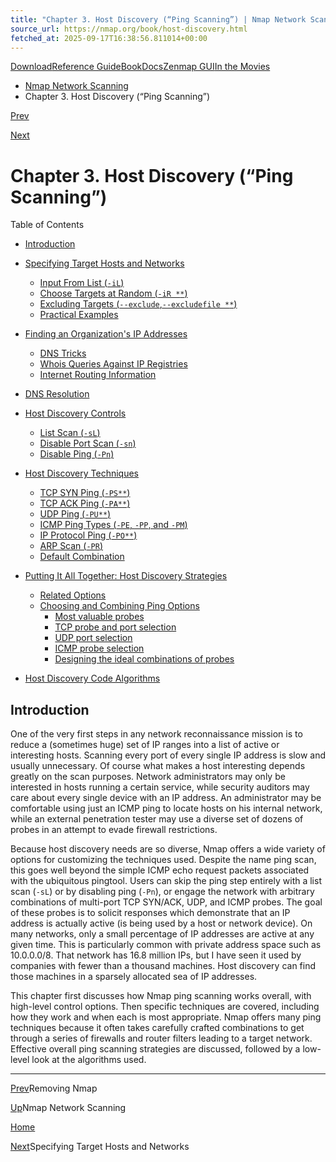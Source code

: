 ```yaml
---
title: "Chapter 3. Host Discovery (“Ping Scanning”) | Nmap Network Scanning"
source_url: https://nmap.org/book/host-discovery.html
fetched_at: 2025-09-17T16:38:56.811014+00:00
---
```


[Download](https://nmap.org/download.html)[Reference Guide](https://nmap.org/book/man.html)[Book](https://nmap.org/book/)[Docs](https://nmap.org/docs.html)[Zenmap GUI](https://nmap.org/zenmap/)[In the Movies](https://nmap.org/movies/)

* [Nmap Network Scanning](https://nmap.org/book/toc.html)
* Chapter 3. Host Discovery (“Ping Scanning”)

[Prev](https://nmap.org/book/inst-removing-nmap.html)

[Next](https://nmap.org/book/host-discovery-specify-targets.html)

Chapter 3. Host Discovery (“Ping Scanning”)
==========

Table of Contents

* [Introduction](https://nmap.org/book/host-discovery.html#host-discovery-intro)
* [Specifying Target Hosts and Networks](https://nmap.org/book/host-discovery-specify-targets.html)
  * [Input From List (`-iL`)](https://nmap.org/book/host-discovery-specify-targets.html#host-discovery-iL)
  * [Choose Targets at Random (`-iR *`<numtargets>`*`)](https://nmap.org/book/host-discovery-specify-targets.html#host-discovery-iR)
  * [Excluding Targets (`--exclude`,`--excludefile *`<filename>`*`)](https://nmap.org/book/host-discovery-specify-targets.html#host-discovery--exclude)
  * [Practical Examples](https://nmap.org/book/host-discovery-specify-targets.html#host-discovery-practical)

* [Finding an Organization's IP Addresses](https://nmap.org/book/host-discovery-find-ips.html)
  * [DNS Tricks](https://nmap.org/book/host-discovery-find-ips.html#host-discovery-dns-tricks)
  * [Whois Queries Against IP Registries](https://nmap.org/book/host-discovery-find-ips.html#host-discovery-whois)
  * [Internet Routing Information](https://nmap.org/book/host-discovery-find-ips.html#host-discovery-routing)

* [DNS Resolution](https://nmap.org/book/host-discovery-dns.html)
* [Host Discovery Controls](https://nmap.org/book/host-discovery-controls.html)
  * [List Scan (`-sL`)](https://nmap.org/book/host-discovery-controls.html#host-discovery-list-scan)
  * [Disable Port Scan (`-sn`)](https://nmap.org/book/host-discovery-controls.html#host-discovery-sn)
  * [Disable Ping (`-Pn`)](https://nmap.org/book/host-discovery-controls.html#host-enum-p0)

* [Host Discovery Techniques](https://nmap.org/book/host-discovery-techniques.html)
  * [TCP SYN Ping (`-PS*`<port list>`*`)](https://nmap.org/book/host-discovery-techniques.html#host-discovery-PS)
  * [TCP ACK Ping (`-PA*`<port list>`*`)](https://nmap.org/book/host-discovery-techniques.html#host-discovery-PA)
  * [UDP Ping (`-PU*`<port list>`*`)](https://nmap.org/book/host-discovery-techniques.html#host-discovery-PU)
  * [ICMP Ping Types (`-PE`, `-PP`, and `-PM`)](https://nmap.org/book/host-discovery-techniques.html#host-discovery-icmpping)
  * [IP Protocol Ping (`-PO*`<protocol list>`*`)](https://nmap.org/book/host-discovery-techniques.html#host-discovery-PO)
  * [ARP Scan (`-PR`)](https://nmap.org/book/host-discovery-techniques.html#arp-scan)
  * [Default Combination](https://nmap.org/book/host-discovery-techniques.html#host-discovery-default)

* [Putting It All Together: Host Discovery Strategies](https://nmap.org/book/host-discovery-strategies.html)
  * [Related Options](https://nmap.org/book/host-discovery-strategies.html#host-discovery-related)
  * [Choosing and Combining Ping Options](https://nmap.org/book/host-discovery-strategies.html#host-discovery-combine)
    * [Most valuable probes](https://nmap.org/book/host-discovery-strategies.html#idm45818755883584)
    * [TCP probe and port selection](https://nmap.org/book/host-discovery-strategies.html#idm45818755819712)
    * [UDP port selection](https://nmap.org/book/host-discovery-strategies.html#idm45818755783008)
    * [ICMP probe selection](https://nmap.org/book/host-discovery-strategies.html#idm45818755780992)
    * [Designing the ideal combinations of probes](https://nmap.org/book/host-discovery-strategies.html#host-discovery-ideal-probes)

* [Host Discovery Code Algorithms](https://nmap.org/book/host-discovery-algorithms.html)

[]()

Introduction
----------

[]()

One of the very first steps in any network reconnaissance
mission is to reduce a (sometimes huge) set of IP ranges into a list
of active or interesting hosts. Scanning every port of every single
IP address is slow and usually unnecessary. Of course what makes a
host interesting depends greatly on the scan purposes. Network
administrators may only be interested in hosts running a certain
service, while security auditors may care about every single device
with an IP address. An administrator may be comfortable using just an
ICMP ping to locate hosts on his internal network, while an external
penetration tester may use a diverse set of dozens of probes in an
attempt to evade firewall restrictions.

Because host discovery needs are so diverse, Nmap offers a
wide variety of options for customizing the techniques used. Despite
the name ping scan, this goes well beyond the simple ICMP echo request
packets associated with the ubiquitous pingtool. Users can skip the ping step entirely with a list scan
(`-sL`) or by disabling ping (`-Pn`), or
engage the network with arbitrary combinations of multi-port TCP
SYN/ACK, UDP, and ICMP probes. The goal of these probes is to solicit
responses which demonstrate that an IP address is actually active (is
being used by a host or network device). On many networks, only a
small percentage of IP addresses are active at any given time. This
is particularly common with private address space such
as 10.0.0.0/8. That network has 16.8 million IPs, but I have seen it
used by companies with fewer than a thousand machines. Host
discovery can find those machines in a sparsely allocated sea of
IP addresses.

This chapter first discusses how Nmap ping scanning works
overall, with high-level control options. Then specific techniques
are covered, including how they work and when each is most
appropriate. Nmap offers many ping techniques because it often takes
carefully crafted combinations to get through a series of firewalls and
router filters leading to a target network. Effective overall ping
scanning strategies are discussed, followed by a low-level look
at the algorithms used.

[]()

---

[Prev](https://nmap.org/book/inst-removing-nmap.html)Removing Nmap

[Up](https://nmap.org/book/toc.html)Nmap Network Scanning

[Home](https://nmap.org/book/toc.html)

[Next](https://nmap.org/book/host-discovery-specify-targets.html)Specifying Target Hosts and Networks